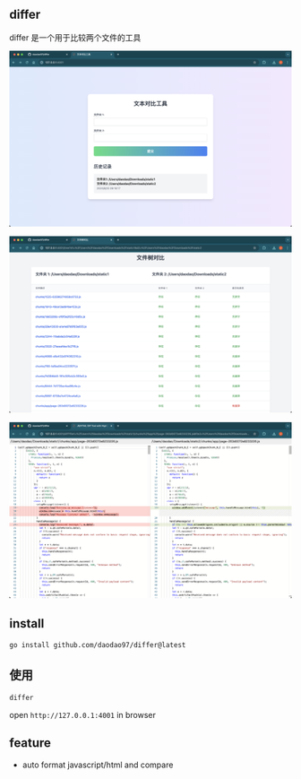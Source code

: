 ## differ

differ 是一个用于比较两个文件的工具

![](./1.png)

![](./2.png)

![](./3.png)


## install

```bash
go install github.com/daodao97/differ@latest
```

## 使用

```bash
differ
```

open `http://127.0.0.1:4001` in browser

## feature

- auto format javascript/html and compare